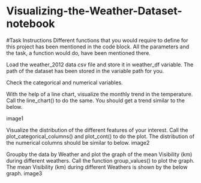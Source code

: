 # Visualizing-the-Weather-Dataset-notebook
#Task
Instructions
Different functions that you would require to define for this project has been mentioned in the code block. All the parameters and the task, a function would do, have been mentioned there.

Load the weather_2012 data csv file and store it in weather_df variable. The path of the dataset has been stored in the variable path for you.

Check the categorical and numerical variables.

With the help of a line chart, visualize the monthly trend in the temperature. Call the line_chart() to do the same.
You should get a trend similar to the below.

image1

Visualize the distribution of the different features of your interest. Call the plot_categorical_columns() and plot_cont() to do the plot.
The distribution of the numerical columns should be similar to below.
image2

Groupby the data by Weather and plot the graph of the mean Visibility (km) during different weathers. Call the function group_values() to plot the graph.
The mean Visibility (km) during different Weathers is shown by the below graph.
image3
